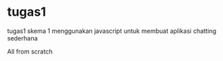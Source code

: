 # tugas1
tugas1 skema 1 menggunakan javascript untuk membuat aplikasi chatting sederhana

All from scratch
